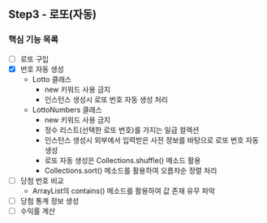
## Step3 - 로또(자동)

### 핵심 기능 목록
- [ ] 로또 구입
- [X] 번호 자동 생성
  - Lotto 클래스
    - new 키워드 사용 금지
    - 인스턴스 생성시 로또 번호 자동 생성 처리
  - LottoNumbers 클래스
    - new 키워드 사용 금지
    - 정수 리스트(선택한 로또 번호)를 가지는 일급 컬렉션
    - 인스턴스 생성시 외부에서 입력받은 사전 정보를 바탕으로 로또 번호 자동 생성
    - 로또 자동 생성은 Collections.shuffle() 메소드 활용
    - Collections.sort() 메소드를 활용하여 오름차순 정렬 처리
- [ ] 당첨 번호 비교
  - ArrayList의 contains() 메소드를 활용하여 값 존재 유무 파악 
- [ ] 당첨 통계 정보 생성
- [ ] 수익률 계산